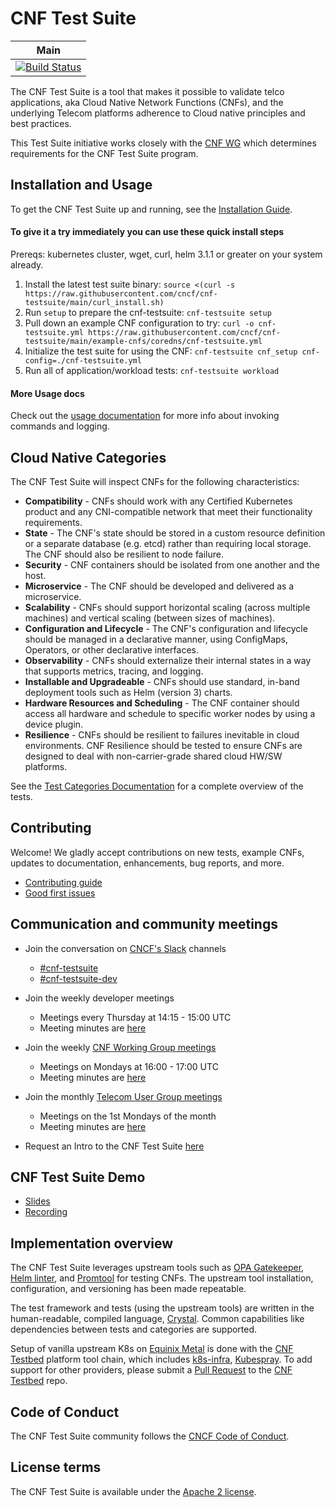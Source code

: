 # CNF Test Suite

| Main                                                                                                                                        |
| ------------------------------------------------------------------------------------------------------------------------------------------- |
| [![Build Status](https://github.com/cncf/cnf-testsuite/workflows/Crystal%20Specs/badge.svg)](https://github.com/cncf/cnf-testsuite/actions) |

The CNF Test Suite is a tool that makes it possible to validate telco applications, aka Cloud Native Network Functions (CNFs), and the underlying Telecom platforms adherence to Cloud native principles and best practices.

This Test Suite initiative works closely with the [CNF WG](cnf-wg/README.md) which determines requirements for the CNF Test Suite program.

## Installation and Usage

To get the CNF Test Suite up and running, see the [Installation Guide](INSTALL.md).

#### To give it a try immediately you can use these quick install steps

Prereqs: kubernetes cluster, wget, curl, helm 3.1.1 or greater on your system already.

1. Install the latest test suite binary: `source <(curl -s https://raw.githubusercontent.com/cncf/cnf-testsuite/main/curl_install.sh)`
2. Run `setup` to prepare the cnf-testsuite: `cnf-testsuite setup`
3. Pull down an example CNF configuration to try: `curl -o cnf-testsuite.yml https://raw.githubusercontent.com/cncf/cnf-testsuite/main/example-cnfs/coredns/cnf-testsuite.yml`
4. Initialize the test suite for using the CNF: `cnf-testsuite cnf_setup cnf-config=./cnf-testsuite.yml`
5. Run all of application/workload tests: `cnf-testsuite workload`

#### More Usage docs

Check out the [usage documentation](USAGE.md) for more info about invoking commands and logging.

## Cloud Native Categories

The CNF Test Suite will inspect CNFs for the following characteristics:

- **Compatibility** - CNFs should work with any Certified Kubernetes product and any CNI-compatible network that meet their functionality requirements.
- **State** - The CNF's state should be stored in a custom resource definition or a separate database (e.g. etcd) rather than requiring local storage. The CNF should also be resilient to node failure.
- **Security** - CNF containers should be isolated from one another and the host.
- **Microservice** - The CNF should be developed and delivered as a microservice.
- **Scalability** - CNFs should support horizontal scaling (across multiple machines) and vertical scaling (between sizes of machines).
- **Configuration and Lifecycle** - The CNF's configuration and lifecycle should be managed in a declarative manner, using ConfigMaps, Operators, or other declarative interfaces.
- **Observability** - CNFs should externalize their internal states in a way that supports metrics, tracing, and logging.
- **Installable and Upgradeable** - CNFs should use standard, in-band deployment tools such as Helm (version 3) charts.
- **Hardware Resources and Scheduling** - The CNF container should access all hardware and schedule to specific worker nodes by using a device plugin.
- **Resilience** - CNFs should be resilient to failures inevitable in cloud environments. CNF Resilience should be tested to ensure CNFs are designed to deal with non-carrier-grade shared cloud HW/SW platforms.

See the [Test Categories Documentation](TEST-CATEGORIES.md) for a complete overview of the tests.

## Contributing

Welcome! We gladly accept contributions on new tests, example CNFs, updates to documentation, enhancements, bug reports, and more.

- [Contributing guide](CONTRIBUTING.md)
- [Good first issues](https://github.com/cncf/cnf-testsuite/issues?q=is%3Aissue+is%3Aopen+label%3A%22good+first+issue%22)

## Communication and community meetings

- Join the conversation on [CNCF's Slack](https://slack.cncf.io/) channels
  - [#cnf-testsuite](https://cloud-native.slack.com/archives/C01V28MLYEP)
  - [#cnf-testsuite-dev](https://cloud-native.slack.com/archives/C014TNCEX8R)
- Join the weekly developer meetings

  - Meetings every Thursday at 14:15 - 15:00 UTC
  - Meeting minutes are [here](https://docs.google.com/document/d/1IbrgjqIkOCvrrSG0DRE6X62UUZpBq-818Mn8q0nkkd0/edit)

- Join the weekly [CNF Working Group meetings](https://github.com/cncf/cnf-wg#recurring-meetings)

  - Meetings on Mondays at 16:00 - 17:00 UTC
  - Meeting minutes are [here](https://docs.google.com/document/d/1YFimQftjkTUsxNGTsKdakvP7cJtJgCTqViH2kwJOrsc/edit)

- Join the monthly [Telecom User Group meetings](https://github.com/cncf/telecom-user-group#meeting-time)
  - Meetings on the 1st Mondays of the month
  - Meeting minutes are [here](https://docs.google.com/document/d/1yhtI7aiwpdAiRBKyUX6mOJDHAbjOog2mI4Ur2k27D7s/edit)

- Request an Intro to the CNF Test Suite [here](https://calendly.com/cnftestsuite)

## CNF Test Suite Demo
- [Slides](https://docs.google.com/presentation/d/1gvvIZMEPaAWxPFS49VZLX7e4o3XU5spG3-99mnp9WrM/edit#slide=id.g9071430581_0_674)
- [Recording](https://drive.google.com/file/d/1SBHE5Dqx6Sa-m83WODbCEbbdiB2_l_U2/view?usp=sharing)

## Implementation overview

The CNF Test Suite leverages upstream tools such as [OPA Gatekeeper](https://github.com/open-policy-agent/gatekeeper), [Helm linter](https://github.com/helm/chart-testing), and [Promtool](https://prometheus.io/docs/prometheus/latest/configuration/unit_testing_rules/) for testing CNFs. The upstream tool installation, configuration, and versioning has been made repeatable.

The test framework and tests (using the upstream tools) are written in the human-readable, compiled language, [Crystal](https://crystal-lang.org/). Common capabilities like dependencies between tests and categories are supported.

Setup of vanilla upstream K8s on [Equinix Metal](https://metal.equinix.com/) is done with the [CNF Testbed](https://github.com/cncf/cnf-testbed/) platform tool chain, which includes [k8s-infra](https://github.com/crosscloudci/k8s-infra), [Kubespray](https://kubespray.io/). To add support for other providers, please submit a [Pull Request](https://github.com/cncf/cnf-testbed/pulls) to the [CNF Testbed](https://github.com/cncf/cnf-testbed/) repo.

## Code of Conduct

The CNF Test Suite community follows the [CNCF Code of Conduct](https://github.com/cncf/foundation/blob/main/code-of-conduct.md).

## License terms

The CNF Test Suite is available under the [Apache 2 license](LICENSE.md).
